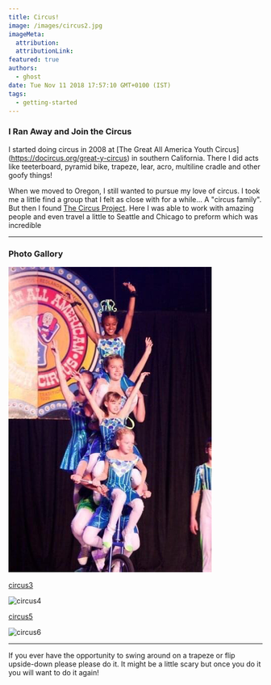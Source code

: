 ```yaml
---
title: Circus!
image: /images/circus2.jpg
imageMeta:
  attribution:
  attributionLink:
featured: true
authors:
  - ghost
date: Tue Nov 11 2018 17:57:10 GMT+0100 (IST)
tags:
  - getting-started
---
```

### I Ran Away and Join the Circus
I started doing circus in 2008 at [The Great All America Youth Circus] (https://docircus.org/great-y-circus) in southern California. There I did acts like teeterboard, pyramid bike, trapeze, lear, acro, multiline cradle and other goofy things!

When we moved to Oregon, I still wanted to pursue my love of circus. I took me a little find a group that I felt as close with for a while... A "circus family". But then I found [The Circus Project](https://www.thecircusproject.org/). Here I was able to work with amazing people and even travel a little to Seattle and Chicago to preform which was incredible

---

### Photo Gallory

![circus1](/public/images/circus1.jpg)

[circus3](/images/circus3.jpg)

![circus4](/images/circus4.jpg)

[circus5](/public/images/circus5.jpg)

![circus6](/images/circus6.jpg)

---
If you ever have the opportunity to swing around on a trapeze or flip upside-down please please do it. It might be a little scary but once you do it you will want to do it again!
